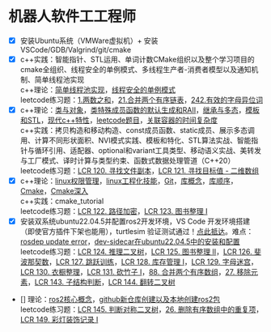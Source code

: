 # 机器人软件工工程师

- [x] 安装Ubuntu系统（VMWare虚拟机）+ 安装VSCode/GDB/Valgrind/git/cmake
- [x] c++实践：智能指针、STL运用、单词计数CMake组织以及整个学习项目的cmake全组织、线程安全的单例模式、多线程生产者-消费者模型以及通知机制、简单线程池实现  
    c++理论：[简单线程池实现](https://lxblog.com/qianwen/share?shareId=b94cd313-7087-42f3-b684-b043156f92ac)，[线程安全的单例模式](https://lxblog.com/qianwen/share?shareId=0c55f6c2-170e-424e-8272-3b6b36542502)  
    leetcode练习题：[1.两数之和](https://leetcode.cn/problems/two-sum/)，[21.合并两个有序链表](https://leetcode.cn/problems/merge-two-sorted-lists/description/)，[242.有效的字母异位词](https://leetcode.cn/problems/valid-anagram/)
- [x] c++理论：[类与对象](https://lxblog.com/qianwen/share?shareId=adc8c544-859f-4cb1-ae3a-362602796996)，[类特殊成员函数的默认生成和RAII](https://lxblog.com/qianwen/share?shareId=c6c266e7-7fd1-4d70-80ca-910ad26fdac7)，[继承与多态](https://lxblog.com/qianwen/share?shareId=4dd22be4-2dca-4a02-873c-2180ab21717f)，[模板和STL](https://lxblog.com/qianwen/share?shareId=a892cf57-fdeb-4ff5-9926-382ceb3a0069)，[现代c++特性](https://lxblog.com/qianwen/share?shareId=d02b07c3-16c6-42c2-bac5-5e7f3242df2f)，[leetcode题目](https://lxblog.com/qianwen/share?shareId=673b7aa0-c3b5-4e94-905d-ef56b3b03925)，[关联容器的时间复杂度](https://lxblog.com/qianwen/share?shareId=90e6024a-2a19-45a5-87bc-ec466adc8845)  
    c++实践：拷贝构造和移动构造、const成员函数、static成员、展示多态调用、计算不同形状面积、NVI模式实践、模板和特化、STL算法实战、智能指针与循环引用、适配器、optional和variant工具类型、移动语义实战、美转发与工厂模式、译时计算与类型约束、函数式数据处理管道（C++20）  
    leetcode练习题：[LCR 120. 寻找文件副本](https://leetcode.cn/problems/shu-zu-zhong-zhong-fu-de-shu-zi-lcof/)，[LCR 121. 寻找目标值 - 二维数组](https://leetcode.cn/problems/er-wei-shu-zu-zhong-de-cha-zhao-lcof/)
- [x] c++理论：[linux权限管理](https://lxblog.com/qianwen/share?shareId=80afc4b5-347a-46b6-a2cb-2b688c3e8dde)，[linux工程化技能](https://lxblog.com/qianwen/share?shareId=2b7e881a-1a67-45c9-a8c9-a95e858e0ff9)，[Git](https://lxblog.com/qianwen/share?shareId=5655ec44-64ff-416b-a40e-15f05aaab896)，[库概念](https://lxblog.com/qianwen/share?shareId=568489cc-408f-4b37-8bcd-53a738f8ed7b)，[库顺序](https://lxblog.com/qianwen/share?shareId=4a6d3560-2d61-4bfe-a7b1-e7ae3ee0655c)，[Cmake](https://lxblog.com/qianwen/share?shareId=8c3590de-5fcc-4145-9ab7-d923358b8151)，[Cmake深入](https://lxblog.com/qianwen/share?shareId=47ec3ca2-3a07-4465-b913-5f873a91ee53)  
    c++实践：cmake_tutorial  
    leetcode练习题：[LCR 122. 路径加密](https://leetcode.cn/problems/ti-huan-kong-ge-lcof/)，[LCR 123. 图书整理 I](https://leetcode.cn/problems/cong-wei-dao-tou-da-yin-lian-biao-lcof/)
- [x] 安装双系统ubuntu22.04.5并配置ros2开发环境，VS Code 开发环境搭建（即使官方插件下架也能用），turtlesim 验证测试通过！[点此抵达](https://lxblog.com/qianwen/share?shareId=860cd16c-6003-481f-b516-71195589c55e)。难点：[rosdep update error](https://lxblog.com/qianwen/share?shareId=560acf23-7e6d-474f-9a89-38a08208cc9d)，[dev-sidecar在ubuntu22.04.5中的安装和配置](task5/challenges.md)  
    leetcode练习题：[LCR 124. 推理二叉树](https://leetcode.cn/problems/zhong-jian-er-cha-shu-lcof/description/)，[LCR 125. 图书整理 II](https://leetcode.cn/problems/yong-liang-ge-zhan-shi-xian-dui-lie-lcof/description/)，[LCR 126. 斐波那契数](https://leetcode.cn/problems/fei-bo-na-qi-shu-lie-lcof/description/)，[LCR 127. 跳跃训练](https://leetcode.cn/problems/qing-wa-tiao-tai-jie-wen-ti-lcof/description/)，[LCR 128. 库存管理 I](https://leetcode.cn/problems/xuan-zhuan-shu-zu-de-zui-xiao-shu-zi-lcof/description/)，[LCR 129. 字母迷宫](https://leetcode.cn/problems/ju-zhen-zhong-de-lu-jing-lcof/description/)，[LCR 130. 衣橱整理](https://leetcode.cn/problems/ji-qi-ren-de-yun-dong-fan-wei-lcof/description/)，[LCR 131. 砍竹子 I](https://leetcode.cn/problems/jian-sheng-zi-lcof/description/)，[88. 合并两个有序数组](https://leetcode.cn/problems/merge-sorted-array/description/?envType=study-plan-v2&envId=top-interview-150)，[27. 移除元素](https://leetcode.cn/problems/remove-element/?envType=study-plan-v2&envId=top-interview-150)，[LCR 143. 子结构判断](https://leetcode.cn/problems/shu-de-zi-jie-gou-lcof/description/)，[LCR 144. 翻转二叉树](https://leetcode.cn/problems/er-cha-shu-de-jing-xiang-lcof/description/)
- [] 理论：[ros2核心概念](https://lxblog.com/qianwen/share?shareId=898b4f11-8285-4568-9833-ceda4a6fde9b)，[github新仓库创建以及本地创建ros2包](https://lxblog.com/qianwen/share?shareId=59b04795-d4fb-4823-9e7f-4738687cb23b)  
    leetcode练习题：[LCR 145. 判断对称二叉树](https://leetcode.cn/problems/dui-cheng-de-er-cha-shu-lcof/description/)，[26. 删除有序数组中的重复项](https://leetcode.cn/problems/remove-duplicates-from-sorted-array/description/?envType=study-plan-v2&envId=top-interview-150)，[LCR 149. 彩灯装饰记录 I](https://leetcode.cn/problems/cong-shang-dao-xia-da-yin-er-cha-shu-lcof/description/)
